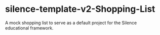 # silence-template-v2-Shopping-List
A mock shopping list to serve as a default project for the Silence educational framework.

